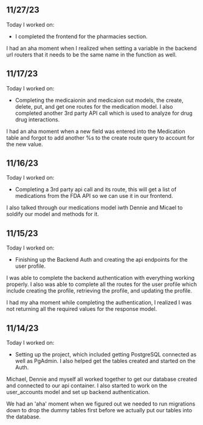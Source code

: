 ## 11/27/23

Today I worked on:

- I completed the frontend for the pharmacies section.

I had an aha moment when I realized when setting a variable in the backend url routers that it needs to be the same name in the function as well.

## 11/17/23

Today I worked on:

- Completing the medicaionin and medicaion out models, the create, delete, put, and get one routes for the medication model. I also completed another 3rd party API call which is used to analyze for drug drug interactions.

I had an aha moment when a new field was entered into the Medication table and forgot to add another %s to the create route query to account for the new value.

## 11/16/23

Today I worked on:

- Completing a 3rd party api call and its route, this will get a list of medications from the FDA API so we can use it in our frontend.

I also talked through our medications model iwth Dennie and Micael to soldify our model and methods for it.

## 11/15/23

Today I worked on:

- Finishing up the Backend Auth and creating the api endpoints for the user profile.

I was able to complete the backend authentication with everything working properly. I also was able to complete all the routes for the user profile which include creating the profile, retrieving the profile, and updating the profile.

I had my aha moment while completing the authentication, I realized I was not returning all the required values for the response model.

## 11/14/23

Today I worked on:

- Setting up the project, which included getting PostgreSQL connected as well as PgAdmin. I also helped get the tables created and started on the Auth.

Michael, Dennie and myself all worked together to get our database created and connected to our api container. I also started to work on the user_accounts model and set up backend authentication.

We had an 'aha' moment when we figured out we needed to run migrations down to drop the dummy tables first before we actually put our tables into the database.

